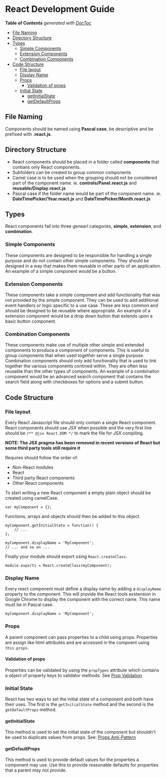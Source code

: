 # React Development Guide

<!-- START doctoc generated TOC please keep comment here to allow auto update -->
<!-- DON'T EDIT THIS SECTION, INSTEAD RE-RUN doctoc TO UPDATE -->
**Table of Contents**  *generated with [DocToc](http://doctoc.herokuapp.com/)*

- [File Naming](#file-naming)
- [Directory Structure](#directory-structure)
- [Types](#types)
  - [Simple Components](#simple-components)
  - [Extension Components](#extension-components)
  - [Combination Components](#combination-components)
- [Code Structure](#code-structure)
  - [File layout](#file-layout)
  - [Display Name](#display-name)
  - [Props](#props)
    - [Validation of props](#validation-of-props)
  - [Initial State](#initial-state)
    - [getInitialState](#getinitialstate)
    - [getDefaultProps](#getdefaultprops)

<!-- END doctoc generated TOC please keep comment here to allow auto update -->

## File Naming

Components should be named using **Pascal case**, be descriptive and be prefixed with **.react.js**.

## Directory Structure

* React components should be placed in a folder called **components** that contians only React components.
* Subfolders can be created to group common components
* Camel case is to be used when the grouping should not be considered part of the component name. ie. **controls/Panel.react.js** and **reusable/Display.react.js**
* Pascal case if the folder name would be part of the component name. ie. **DateTimePicker/Year.react.js** and **DateTimePicker/Month.react.js**

## Types

React components fall into three genearl categories, **simple**, **extension**, and **combination**. 

### Simple Components

These components are designed to be responsible for handling a single purpose and do not contain other simple components. They should be designed in a way that makes them reusable in other parts of an applicaiton. An example of a simple component would be a button.

### Extension Components

These components take a simple component and add functionality that was not provided by the simple component. They can be used to add additional event handlers or logic specific to a use case. These are less common and should be designed to be reusable where appropriate. An example of a extension component would be a drop down button that extends upon a basic button component.

### Combination Components

These components make use of multiple other simple and extended components to produce a component of components. This is useful to group components that when used together serve a single purpose. Combination components should only add functionality that is used to link together the various components contined within. They are often less reusable than the other types of components. An example of a combinaiton component would be an advanced search component that contains the search field along with checkboxes for options and a submit button.

## Code Structure

### File layout

Every React Javascript file should only contain a single React component. React components should use *JSX* when possible and the very first line should be `/** @jsx React.DOM */` to mark the file for *JSX* compiling.

**NOTE: The JSX pragma has been removed in recent versions of React but some third party tools still require it**

Requires should follow the order of:

 * Non-React modules
 * React
 * Third party React components
 * Other React components

To start writing a new React component a empty plain object should be created using camelCase.

    var myComponent = {};

Functions, arrays and objects should then be added to this object.

    myComponent.getInitialState = function() {
        // ...
    };
    
    myComponent.displayName = 'MyComponent';
    // ... and so on ...

Finally your module should export using `React.createClass`.

    module.exports = React.createClass(myComponent);

### Display Name

Every react component must define a display name by adding a `displayName` property to the component. This will provide the React tools exstension in Google Chrome to display the component with the correct name. This name must be in Pascal case.

    myComponent.displayName = 'MyComponent';

### Props

A parent component can pass properties to a child using props. Properties are assign like html attributes and are accessed in the compoent using `this.props`.

#### Validation of props
 
Properties can be validated by using the `propTypes` attribute which contains a object of property keys to validator methods. See [Prop Validation](http://facebook.github.io/react/docs/reusable-components.html#prop-validation)

### Initial State

React has two ways to set the initial state of a component and both have their uses. The first is the `getInitialState` method and the second is the `getDefaultProps` method.

#### getInitialState

This method is used to set the initial state of the component but shouldn't be used to duplicate values from props. See: [Props Anti-Pattern](http://facebook.github.io/react/tips/props-in-getInitialState-as-anti-pattern.html)

#### getDefaultProps

This method is used to provide default values for the properties a component may use. Use this to provide reasonable defaults for properties that a parent may not provide.
